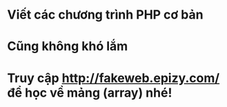 # Viết các chương trình PHP cơ bản
# Cũng không khó lắm
# Truy cập http://fakeweb.epizy.com/ để học về mảng (array) nhé!
